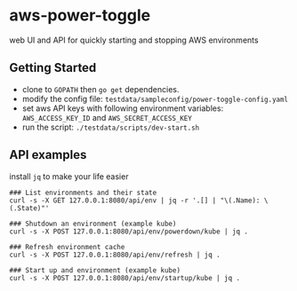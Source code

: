 # aws-power-toggle
web UI and API for quickly starting and stopping AWS environments

## Getting Started
- clone to `GOPATH` then `go get` dependencies.
- modify the config file: `testdata/sampleconfig/power-toggle-config.yaml`
- set aws API keys with following environment variables: `AWS_ACCESS_KEY_ID` and `AWS_SECRET_ACCESS_KEY`
- run the script: `./testdata/scripts/dev-start.sh`

## API examples
install `jq` to make your life easier

```
### List environments and their state
curl -s -X GET 127.0.0.1:8080/api/env | jq -r '.[] | "\(.Name): \(.State)"'

### Shutdown an environment (example kube)
curl -s -X POST 127.0.0.1:8080/api/env/powerdown/kube | jq .

### Refresh environment cache
curl -s -X POST 127.0.0.1:8080/api/env/refresh | jq .

### Start up and environment (example kube)
curl -s -X POST 127.0.0.1:8080/api/env/startup/kube | jq .
```